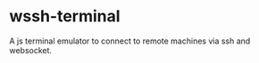 wssh-terminal
=============

A js terminal emulator to connect to remote machines via ssh and websocket.

